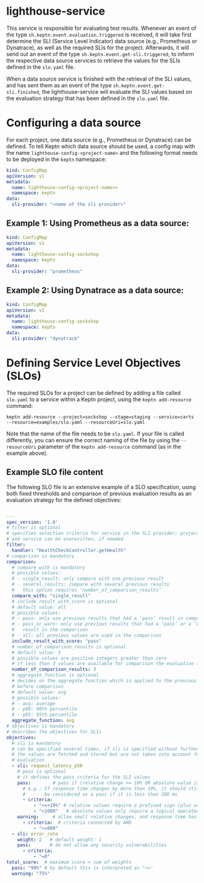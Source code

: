 # lighthouse-service

This service is responsible for evaluating test results.
Whenever an event of the type `sh.keptn.event.evaluation.triggered` is received,
it will take first determine the SLI (Service Level Indicator) data source (e.g., Prometheus or Dynatrace),
as well as the required SLIs for the project. Afterwards, it will send out an event of the type `sh.keptn.event.get-sli.triggered`, to inform
the respective data source services to retrieve the values for the SLIs defined in the `slo.yaml` file.

When a data source service is finished with the retrieval of the SLI values, and has sent them as an event of the type `sh.keptn.event.get-sli.finished`,
the lighthouse-service will evaluate the SLI values based on the evaluation strategy that has been defined in the  `slo.yaml` file.

# Configuring a data source
For each project, one data source (e.g., Prometheus or Dynatrace) can be defined. To tell Keptn which data source should be used,
a config map with the name `lighthouse-config-<project-name>` and the following format
needs to be deployed in the `keptn` namespace:

```yaml
kind: ConfigMap
apiVersion: v1
metadata:
  name: lighthouse-config-<project-name>>
  namespace: keptn
data:
  sli-provider: "<name of the sli provider>"
```

## Example 1: Using Prometheus as a data source:
```yaml
kind: ConfigMap
apiVersion: v1
metadata:
  name: lighthouse-config-sockshop
  namespace: keptn
data:
  sli-provider: "prometheus"
```

## Example 2: Using Dynatrace as a data source:
```yaml
kind: ConfigMap
apiVersion: v1
metadata:
  name: lighthouse-config-sockshop
  namespace: keptn
data:
  sli-provider: "dynatrace"
```

# Defining Service Level Objectives (SLOs)

The required SLOs for a project can be defined by adding a file called `slo.yaml` to a service within a Keptn project, using the `keptn add-resource` command:

```
keptn add-resource --project=sockshop --stage=staging --service=carts --resource=examples/slo.yaml --resourceUri=slo.yaml
```

Note that the name of the file needs to be `slo.yaml`. If your file is called differently, you can ensure the correct naming of the
file by using the `--resourceUri` parameter of the `keptn add-resource` command (as in the example above).

## Example SLO file content

The following SLO file is an extensive example of a SLO specification, using both fixed thresholds and comparison of previous evaluation results
as an evaluation strategy for the defined objectives:

```yaml

---
spec_version: '1.0'
# filter is optional
# specifies selection criteria for service in the SLI provider; project, stage,
# and service can be overwritten, if needed
filter:
  handler: "HealthCheckController.getHealth"
# comparison is mandatory
comparison:
  # compare_with is mandatory
  # possible values:
  # - single_result: only compare with one previous result
  # - several_results: compare with several previous results
  #   this option requires ‘number_of_comparison_results’
  compare_with: "single_result"
  # include_result_with_score is optional
  # default value: all
  # possible values:
  # - pass: only use previous results that had a ‘pass’ result in comparison
  # - pass_or_warn: only use previous results that had a ‘pass’ or a ‘warning’
  #   result in the comparison
  # - all: all previous values are used in the comparison
  include_result_with_score: "pass"
  # number_of_comparison_results is optional
  # default value: 3
  # possible values are positive integers greater than zero
  # if less than 3 values are available for comparison the evaluation fails
  number_of_comparison_results: 3
  # aggregate_function is optional
  # decides on the aggregate function which is applied to the previous results
  # before comparison
  # default value: avg
  # possible values:
  # - avg: average
  # - p90: 90th percentile
  # - p95: 95th percentile
  aggregate_function: avg
# objectives is mandatory
# describes the objectives for SLIs
objectives:
  # sli is mandatory
  # can be specified several times, if sli is specified without further attributes
  # the values are fetched and stored but are not taken into account for the
  # evaluation
  - sli: request_latency_p50
    # pass is optional
    # it defines the pass criteria for the SLI values
    pass:        # pass if (relative change <= 10% OR absolute value is < 200)
      # e.g.: If response time changes by more than 10%, it should still
      #       be considered as a pass if it is less than 200 ms
      - criteria:
          - "<=+10%" # relative values require a prefixed sign (plus or minus)
          - "<1000"   # absolute values only require a logical operator
    warning:     # allow small relative changes, and response time has to be < 500 ms
      - criteria:  # criteria connected by AND
          - "<=800"
  - sli: error_rate
    weight: 2   # default weight: 1
    pass:       # do not allow any security vulnerabilities
      - criteria:
          - "=0"
total_score:  # maximum score = sum of weights
  pass: "90%" # by default this is interpreted as ">="
  warning: "75%"
```
